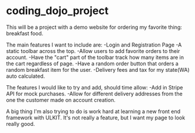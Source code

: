 # coding_dojo_project

This will be a project with a demo website for ordering my favorite thing: breakfast food. 

The main features I want to include are: 
-Login and Registration Page
-A static toolbar across the top. 
-Allow users to add favorite orders to their account.
-Have the "cart" part of the toolbar track how many items are in the cart regardless of page.
-Have a random order button that orders a random breakfast item for the user.
-Delivery fees and tax for my state(WA) auto calculated.

The features I would like to try and add, should time allow:
-Add in Stripe API for mock purchases.
-Allow for different delivery addresses from the one the customer made on account creation. 

A big thing I'm also trying to do is work hard at learning a new front end framework with ULKIT. It's not really a feature, but I want my page to look really good. 


